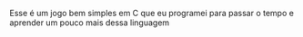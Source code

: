 Esse é um jogo bem simples em C que eu programei para passar o tempo e aprender um pouco mais dessa linguagem
